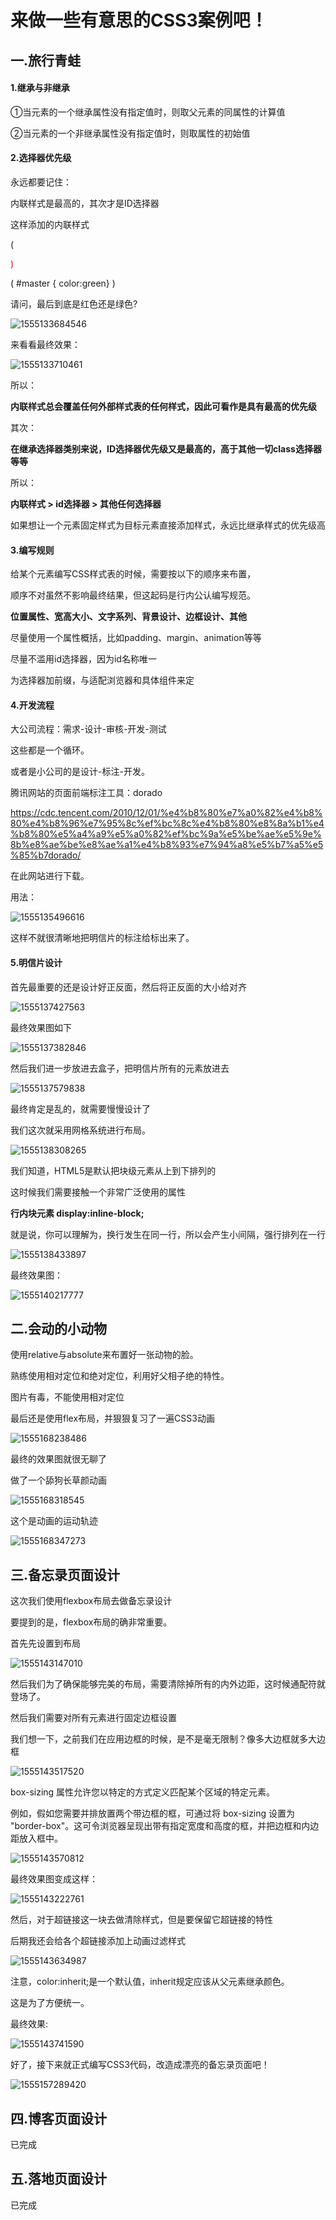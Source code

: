 # 来做一些有意思的CSS3案例吧！



## 一.旅行青蛙



#### 1.继承与非继承

①当元素的一个继承属性没有指定值时，则取父元素的同属性的计算值

②当元素的一个非继承属性没有指定值时，则取属性的初始值



#### 2.选择器优先级

永远都要记住：

内联样式是最高的，其次才是ID选择器

这样添加的内联样式

(<p id="master" style="color:red"> )

( #master { color:green} )

请问，最后到底是红色还是绿色?

![1555133684546](assets/1555133684546.png)

来看看最终效果：

![1555133710461](assets/1555133710461.png)

所以：

**内联样式总会覆盖任何外部样式表的任何样式，因此可看作是具有最高的优先级**

其次：

**在继承选择器类别来说，ID选择器优先级又是最高的，高于其他一切class选择器等等**

所以：

**内联样式 > id选择器 > 其他任何选择器**

如果想让一个元素固定样式为目标元素直接添加样式，永远比继承样式的优先级高



#### 3.编写规则

给某个元素编写CSS样式表的时候，需要按以下的顺序来布置，

顺序不对虽然不影响最终结果，但这起码是行内公认编写规范。

**位置属性、宽高大小、文字系列、背景设计、边框设计、其他**

尽量使用一个属性概括，比如padding、margin、animation等等

尽量不滥用id选择器，因为id名称唯一

为选择器加前缀，与适配浏览器和具体组件来定



#### 4.开发流程

大公司流程：需求-设计-审核-开发-测试

这些都是一个循环。

或者是小公司的是设计-标注-开发。

腾讯网站的页面前端标注工具：dorado

https://cdc.tencent.com/2010/12/01/%e4%b8%80%e7%a0%82%e4%b8%80%e4%b8%96%e7%95%8c%ef%bc%8c%e4%b8%80%e8%8a%b1%e4%b8%80%e5%a4%a9%e5%a0%82%ef%bc%9a%e5%be%ae%e5%9e%8b%e8%ae%be%e8%ae%a1%e4%b8%93%e7%94%a8%e5%b7%a5%e5%85%b7dorado/

在此网站进行下载。

用法：

![1555135496616](assets/1555135496616.png)

这样不就很清晰地把明信片的标注给标出来了。

#### 5.明信片设计

首先最重要的还是设计好正反面，然后将正反面的大小给对齐

![1555137427563](assets/1555137427563.png)

最终效果图如下

![1555137382846](assets/1555137382846.png)

然后我们进一步放进去盒子，把明信片所有的元素放进去

![1555137579838](assets/1555137579838.png)

最终肯定是乱的，就需要慢慢设计了

我们这次就采用网格系统进行布局。

![1555138308265](assets/1555138308265.png)

我们知道，HTML5是默认把块级元素从上到下排列的

这时候我们需要接触一个非常广泛使用的属性

**行内块元素 display:inline-block;**

就是说，你可以理解为，换行发生在同一行，所以会产生小间隔，强行排列在一行

![1555138433897](assets/1555138433897.png)



最终效果图：

![1555140217777](assets/1555140217777.png)

## 二.会动的小动物

使用relative与absolute来布置好一张动物的脸。

熟练使用相对定位和绝对定位，利用好父相子绝的特性。

图片有毒，不能使用相对定位

最后还是使用flex布局，并狠狠复习了一遍CSS3动画

![1555168238486](assets/1555168238486.png)

最终的效果图就很无聊了

做了一个舔狗长草颜动画

![1555168318545](assets/1555168318545.png)

这个是动画的运动轨迹

![1555168347273](assets/1555168347273.png)

## 三.备忘录页面设计

这次我们使用flexbox布局去做备忘录设计

要提到的是，flexbox布局的确非常重要。

首先先设置到布局

![1555143147010](assets/1555143147010.png)

然后我们为了确保能够完美的布局，需要清除掉所有的内外边距，这时候通配符就登场了。

然后我们需要对所有元素进行固定边框设置

我们想一下，之前我们在应用边框的时候，是不是毫无限制？像多大边框就多大边框

![1555143517520](assets/1555143517520.png)

box-sizing 属性允许您以特定的方式定义匹配某个区域的特定元素。

例如，假如您需要并排放置两个带边框的框，可通过将 box-sizing 设置为 "border-box"。这可令浏览器呈现出带有指定宽度和高度的框，并把边框和内边距放入框中。

![1555143570812](assets/1555143570812.png)

最终效果图变成这样：



![1555143222761](assets/1555143222761.png)

然后，对于超链接这一块去做清除样式，但是要保留它超链接的特性

后期我还会给各个超链接添加上动画过滤样式

![1555143634987](assets/1555143634987.png)

注意，color:inherit;是一个默认值，inherit规定应该从父元素继承颜色。

这是为了方便统一。

最终效果:

![1555143741590](assets/1555143741590.png)

好了，接下来就正式编写CSS3代码，改造成漂亮的备忘录页面吧！

![1555157289420](assets/1555157289420.png)



## 四.博客页面设计



已完成

## 五.落地页面设计

已完成

​	